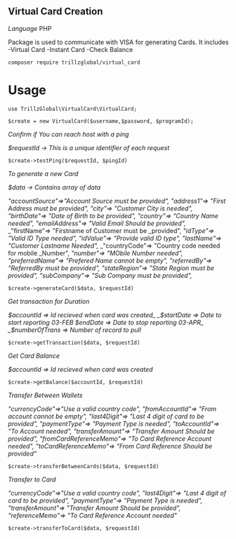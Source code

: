 ## Virtual Card Creation

_Language_ PHP

Package is used to communicate with VISA for generating Cards. It includes 
-Virtual Card
-Instant Card
-Check Balance

`composer require trillzglobal/virtual_card`


# Usage

`use TrillzGlobal\VirtualCard\VirtualCard;`


`$create = new VirtualCard($username,$password, $programId);`

*Confirm if You can reach host with a ping*

_$requestId -> This is a unique identifier of each request_

`$create->testPing($requestId, $pingId)`


*To generate a new Card*

_$data -> Contains array of data_

_"accountSource"=>"Account Source must be provided",_
_"address1"=> "First Address must be provided",_
_"city"=> "Customer City is needed",_
_"birthDate"=> "Date of Birth to be provided",_
_"country"=> "Country Name needed",_
_"emailAddress"=> "Valid Email Should be provided",_
_"firstName"=> "Firstname of Customer must be _provided",
_"idType"=> "Valid ID Type needed",_
_"idValue"=> "Provide valid ID type",_
_"lastName"=> "Customer Lastname Needed",_
_"countryCode"=> "Country code needed for mobile _Number",
_"number"=> "MObile Number needed",_
_"preferredName"=> "Prefered Name cannot be empty",_
_"referredBy"=> "ReferredBy must be provided",_
_"stateRegion"=> "State Region must be provided",_
_"subCompany"=> "Sub Company must be provided",_

`$create->generateCard($data, $requestId)`



*Get transaction for Duration*

_$accountId => Id recieved when card was created_
_$startDate => Date to start reporting 03-FEB_
_$endDate => Date to stop reporting 03-APR_
_$numberOfTrans => Number of record to pull_

`$create->getTransaction($data, $requestId)`


*Get Card Balance*

_$accountId => Id recieved when card was created_

`$create->getBalance($accountId, $requestId)`


*Transfer Between Wallets*

_"currencyCode"=>"Use a valid country code",_
_"fromAccountId"=> "From account cannot be empty",_
_"last4Digit"=> "Last 4 digit of card to be provided",_
_"paymentType"=> "Payment Type is needed",_
_"toAccountId"=> "To Account needed",_
_"transferAmount"=> "Transfer Amount Should be provided",_
_"fromCardReferenceMemo"=> "To Card Reference Account needed",_
_"toCardReferenceMemo"=> "From Card Reference Should be provided"_

`$create->transferBetweenCards($data, $requestId)`


*Transfer to Card*

_"currencyCode"=>"Use a valid country code",_
_"last4Digit"=> "Last 4 digit of card to be provided",_
_"paymentType"=> "Payment Type is needed",_
_"transferAmount"=> "Transfer Amount Should be provided",_
_"referenceMemo"=> "To Card Reference Account needed"_

`$create->transferToCard($data, $requestId)`





